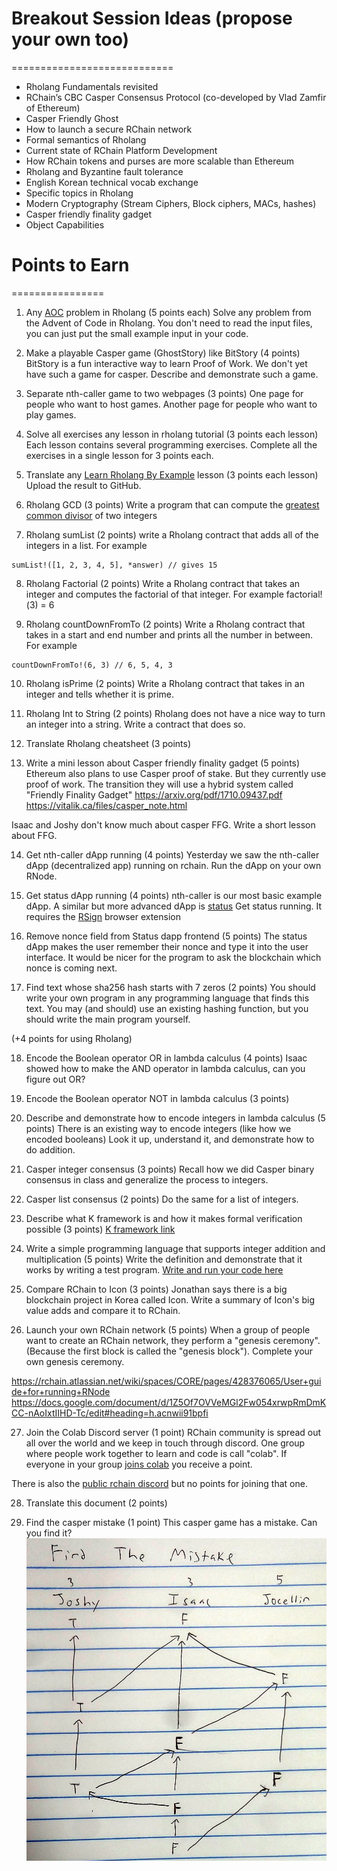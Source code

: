 # Breakout Session Ideas (propose your own too)
============================
* Rholang Fundamentals revisited
* RChain’s CBC Casper Consensus Protocol (co-developed by Vlad Zamfir of Ethereum)
* Casper Friendly Ghost
* How to launch a secure RChain network
* Formal semantics of Rholang
* Current state of RChain Platform Development
* How RChain tokens and purses are more scalable than Ethereum
* Rholang and Byzantine fault tolerance
* English Korean technical vocab exchange
* Specific topics in Rholang
* Modern Cryptography (Stream Ciphers, Block ciphers, MACs, hashes)
* Casper friendly finality gadget
* Object Capabilities

# Points to Earn
================
1. Any [AOC](https://adventofcode.com/) problem in Rholang (5 points each)
Solve any problem from the Advent of Code in Rholang. You don't need to read the input files, you can  just put the small example input in your code.

2. Make a playable Casper game (GhostStory) like BitStory (4 points)
BitStory is a fun interactive way to learn Proof of Work. We don't yet have such a game for casper. Describe and demonstrate such a game.

3. Separate nth-caller game to two webpages (3 points)
One page for people who want to host games. Another page for people who want to play games.

4. Solve all exercises any lesson in rholang tutorial (3 points each lesson)
Each lesson contains several programming exercises. Complete all the exercises in a single lesson for 3 points each.

5. Translate any [Learn Rholang By Example](https://github.com/JoshOrndorff/LearnRholangByExample) lesson (3 points each lesson)
Upload the result to GitHub.

6. Rholang GCD (3 points)
Write a program that can compute the [greatest common divisor](https://en.wikipedia.org/wiki/Greatest_common_divisor) of two integers

7. Rholang sumList (2 points)
write a Rholang contract that adds all of the integers in a list. For example

```
sumList!([1, 2, 3, 4, 5], *answer) // gives 15
```

8. Rholang Factorial (2 points)
Write a Rholang contract that takes an integer and computes the factorial of that integer. For example factorial!(3) = 6

9. Rholang countDownFromTo (2 points)
Write a Rholang contract that takes in a start and end number and prints all the number in between. For example

```
countDownFromTo!(6, 3) // 6, 5, 4, 3
```

10. Rholang isPrime (2 points)
Write a Rholang contract that takes in an integer and tells whether it is prime.

11. Rholang Int to String (2 points)
Rholang does not have a nice way to turn an integer into a string. Write a contract that does so.

12. Translate Rholang cheatsheet (3 points)

13. Write a mini lesson about Casper friendly finality gadget (5 points)
Ethereum also plans to use Casper proof of stake. But they currently use proof of work. The transition they will use a hybrid system called "Friendly Finality Gadget"
https://arxiv.org/pdf/1710.09437.pdf
https://vitalik.ca/files/casper_note.html

Isaac and Joshy don't know much about casper FFG. Write a short lesson about FFG.

14. Get nth-caller dApp running (4 points)
Yesterday we saw the nth-caller dApp (decentralized app) running on rchain. Run the dApp on your own RNode.

15. Get status dApp running (4 points)
nth-caller is our most basic example dApp. A similar but more advanced dApp is [status](https://github.com/dckc/Rchain-Status) Get status running. It requires the [RSign](https://github.com/dckc/RSign) browser extension

16. Remove nonce field from Status dapp frontend (5 points)
The status dApp makes the user remember their nonce and type it into the user interface. It would be nicer for the program to ask the blockchain which nonce is coming next.

17. Find text whose sha256 hash starts with 7 zeros (2 points)
You should write your own program in any programming language that finds this text. You may (and should) use an existing hashing function, but you should write the main program yourself.

(+4 points for using Rholang)

18. Encode the Boolean operator OR in lambda calculus (4 points)
Isaac showed how to make the AND operator in lambda calculus, can you figure out OR?

19. Encode the Boolean operator NOT in lambda calculus (3 points)

20. Describe and demonstrate how to encode integers in lambda calculus (5 points)
There is an existing way to encode integers (like how we encoded booleans) Look it up, understand it, and demonstrate how to do addition.

21. Casper integer consensus (3 points)
Recall how we did Casper binary consensus in class and generalize the process to integers.

22. Casper list consensus (2 points)
Do the same for a list of integers.

23. Describe what K framework is and how it makes formal verification possible (3 points)
[K framework link](http://www.kframework.org/index.php/Main_Page)

24. Write a simple programming language that supports integer addition and multiplication (5 points)
Write the definition and demonstrate that it works by writing a test program. [Write and run your code here](http://www.kframework.org/tool/run/)

25. Compare RChain to Icon (3 points)
Jonathan says there is a big blockchain project in Korea called Icon. Write a summary of Icon's big value adds and compare it to RChain.

26. Launch your own RChain network (5 points)
When a group of people want to create an RChain network, they perform a "genesis ceremony". (Because the first block is called the "genesis block"). Complete your own genesis ceremony.

https://rchain.atlassian.net/wiki/spaces/CORE/pages/428376065/User+guide+for+running+RNode
https://docs.google.com/document/d/1Z5Of7OVVeMGl2Fw054xrwpRmDmKCC-nAoIxtIIHD-Tc/edit#heading=h.acnwii91bpfi

27. Join the Colab Discord server (1 point)
RChain community is spread out all over the world and we keep in touch through discord. One group where people work together to learn and code is call "colab". If everyone in your group [joins colab](https://discord.gg/2X7mDyR) you receive a point.

There is also the [public rchain discord]() but no points for joining that one.

28. Translate this document (2 points)

29. Find the casper mistake (1 point)
This casper game has a mistake. Can you find it?
![casper1.png](casper1.png)
